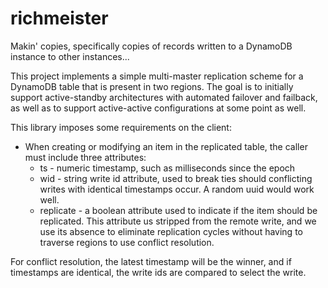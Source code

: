 # richmeister

Makin' copies, specifically copies of records written to a DynamoDB instance
to other instances...

This project implements a simple multi-master replication scheme for a DynamoDB
table that is present in two regions. The goal is to initially support active-standby architectures with automated failover and failback, as well as to support active-active
configurations at some point as well.

This library imposes some requirements on the client:

* When creating or modifying an item in the replicated table, the caller must include three attributes:
    * ts - numeric timestamp, such as milliseconds since the epoch
    * wid - string write id attribute, used to break ties should conflicting writes with
    identical timestamps occur. A random uuid would work well.
    * replicate - a boolean attribute used to indicate if the item should be replicated. This attribute us stripped from the remote write, and we use its absence to eliminate replication cycles without having to traverse regions to use conflict resolution.

For conflict resolution, the latest timestamp will be the winner, and if timestamps are identical, the write ids are compared to select the write. 
